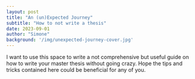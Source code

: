 ```yaml
---
layout: post
title: "An (un)Expected Journey"
subtitle: "How to not write a thesis"
date: 2023-09-01
author: "Simone"
background: '/img/unexpected-journey-cover.jpg'
---
```


I want to use this space to write a not comprehensive but useful guide on how to write your master thesis without going crazy. Hope the tips and tricks contained here could be beneficial for any of you.